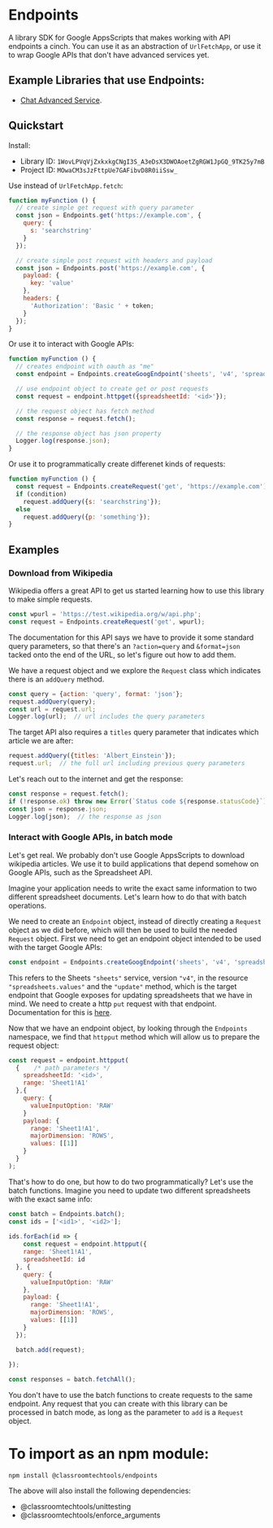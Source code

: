 # Endpoints

A library SDK for Google AppsScripts that makes working with API endpoints a cinch. You can use it as an abstraction of `UrlFetchApp`, or use it to wrap Google APIs that don't have advanced services yet.

## Example Libraries that use Endpoints:

- [Chat Advanced Service](https://github.com/classroomtechtools/chat-adv-service).

## Quickstart

Install:

- Library ID: `1WovLPVqVjZxkxkgCNgI3S_A3eDsX3DWOAoetZgRGW1JpGQ_9TK25y7mB`
- Project ID: `MOwaCM3sJzFttpUe7GAFibvD8R0iiSsw_`

Use instead of `UrlFetchApp.fetch`:

```js
function myFunction () {
  // create simple get request with query parameter
  const json = Endpoints.get('https://example.com', {
    query: {
      s: 'searchstring'
    }
  });

  // create simple post request with headers and payload
  const json = Endpoints.post('https://example.com', {
    payload: {
      key: 'value'
    },
    headers: {
      'Authorization': 'Basic ' + token;
    }
  });
}
```

Or use it to interact with Google APIs:

```js
function myFunction () {
  // creates endpoint with oauth as "me"
  const endpoint = Endpoints.createGoogEndpoint('sheets', 'v4', 'spreadsheet.values', 'get');

  // use endpoint object to create get or post requests
  const request = endpoint.httpget({spreadsheetId: '<id>'});

  // the request object has fetch method
  const response = request.fetch();

  // the response object has json property
  Logger.log(response.json);
}
```

Or use it to programmatically create differenet kinds of requests:

```js
function myFunction () {
  const request = Endpoints.createRequest('get', 'https://example.com');
  if (condition)
    request.addQuery({s: 'searchstring'});
  else
    request.addQuery({p: 'something'});
}
```

## Examples

### Download from Wikipedia

Wikipedia offers a great API to get us started learning how to use this library to make simple requests. 

```js
const wpurl = 'https://test.wikipedia.org/w/api.php';
const request = Endpoints.createRequest('get', wpurl);
```

The documentation for this API says we have to provide it some standard query parameters, so that there's an `?action=query` and `&format=json` tacked onto the end of the URL, so let's figure out how to add them.

We have a request object and we explore the `Request` class which indicates there is an `addQuery` method. 

```js
const query = {action: 'query', format: 'json'};
request.addQuery(query);
const url = request.url;
Logger.log(url);  // url includes the query parameters
```

The target API also requires a `titles` query parameter that indicates which article we are after:

```js
request.addQuery({titles: 'Albert_Einstein'});
request.url;  // the full url including previous query parameters
```

Let's reach out to the internet and get the response:

```js
const response = request.fetch();
if (!response.ok) throw new Error(`Status code ${response.statusCode}`);
const json = response.json;
Logger.log(json);  // the response as json
```

### Interact with Google APIs, in batch mode

Let's get real. We probably don't use Google AppsScripts to download wikipedia articles. We use it to build applications that depend somehow on Google APIs, such as the Spreadsheet API.

Imagine your application needs to write the exact same information to two different spreadsheet documents. Let's learn how to do that with batch operations.

We need to create an `Endpoint` object, instead of directly creating a `Request` object as we did before, which will then be used to build the needed `Request` object. First we need to get an endpoint object intended to be used with the target Google APIs:

```js
const endpoint = Endpoints.createGoogEndpoint('sheets', 'v4', 'spreadsheets.values', 'update');  
```

This refers to the Sheets `"sheets"` service, version `"v4"`, in the resource `"spreadsheets.values"` and the `"update"` method, which is the target endpoint that Google exposes for updating spreadsheets that we have in mind. We need to create a http `put` request with that endpoint. Documentation for this is [here](https://developers.google.com/sheets/api/reference/rest/v4/spreadsheets.values/update).

Now that we have an endpoint object, by looking through the `Endpoints` namespace, we find that `httpput` method which will allow us to prepare the request object:

```js
const request = endpoint.httpput(
  {    /* path parameters */		
    spreadsheetId: '<id>',
    range: 'Sheet1!A1'
  },{
    query: {
      valueInputOption: 'RAW'
    }
    payload: {
      range: 'Sheet1!A1',
      majorDimension: 'ROWS',
      values: [[1]]
    }
  }
);
```

That's how to do one, but how to do two programmatically? Let's use the batch functions. Imagine you need to update two different spreadsheets with the exact same info:

```js
const batch = Endpoints.batch();
const ids = ['<id1>', '<id2>'];
    
ids.forEach(id => {
	const request = endpoint.httpput({
    range: 'Sheet1!A1',
    spreadsheetId: id
  }, {
    query: {
      valueInputOption: 'RAW'
    },
    payload: {
      range: 'Sheet1!A1',
      majorDimension: 'ROWS',
      values: [[1]]
    }
  });

  batch.add(request);

});
    
const responses = batch.fetchAll();
```

You don't have to use the batch functions to create requests to the same endpoint. Any request that you can create with this library can be processed in batch mode, as long as the parameter to `add` is a `Request` object.


# To import as an npm module:

`npm install @classroomtechtools/endpoints`

The above will also install the following dependencies:

- @classroomtechtools/unittesting
- @classroomtechtools/enforce_arguments
